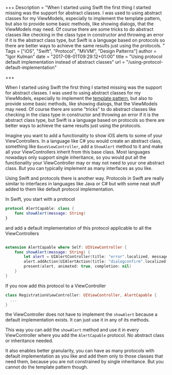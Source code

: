 +++
Description = "When I started using Swift the first thing I started missing was the support for abstract classes. I was used to using abstract classes for my ViewModels, especially to implement the template pattern, but also to provide some basic methods, like showing dialogs, that the ViewModels may need. Of course there are some tricks to do abstract classes like checking in the class type in constructor and throwing an error if it is the abstract class type, but Swift is a language based on protocols so there are better ways to achieve the same results just using the protocols. "
Tags = ["iOS", "Swift", "Protocol", "MVVM", "Design Patterns"]
author = "Igor Kulman"
date = "2017-08-01T09:29:12+01:00"
title = "Using protocol default implementation instead of abstract classes"
url = "/using-protocol-default-implementation"

+++

When I started using Swift the first thing I started missing was the support for abstract classes. I was used to using abstract classes for my ViewModels, especially to implement the [template pattern](https://www.tutorialspoint.com/design_pattern/template_pattern.htm), but also to provide some basic methods, like showing dialogs, that the ViewModels may need. Of course there are some "tricks" to do abstract classes like checking in the class type in constructor and throwing an error if it is the abstract class type, but Swift is a language based on protocols so there are better ways to achieve the same results just using the protocols.

Imagine you want to add a functionality to show iOS alerts to some of your ViewControllers. In a language like C# you would create an abstract class, something like `BaseViewController`, add a `ShowAlert` method to it and make all your ViewControllers inherit from this base class. Most languages nowadays only support single inheritance, so you would put all the functionality your ViewController may or may not need to your one abstract class. But you can typically implement as many interfaces as you like.

Using Swift and protocols there is another way. Protocols in Swift are really similar to interfaces in languages like Java or C# but with some neat stuff added to them like default protocol implementation.

<!--more-->

In Swift, you start with a protocol

```swift
protocol AlertCapable: class {
    func showAlert(message: String)
}
```

and add a default implementation of this protocol applicable to all the ViewControllers

```swift

extension AlertCapable where Self: UIViewController {
    func showAlert(message: String) {
        let alert = UIAlertController(title: "error".localized, message: message, preferredStyle: UIAlertControllerStyle.alert)
        alert.addAction(UIAlertAction(title: "dialogconfirm".localized, style: UIAlertActionStyle.default, handler: nil))
        present(alert, animated: true, completion: nil)
    }
}
```

If you now add this protocol to a ViewController

```swift
class RegistrationViewController: UIViewController, AlertCapable {
  ...
}
```

the ViewController does not have to implement the `showAlert` because a default implementation exists. It can just use it in any of its methods.

This way you can add the `showAlert` method and use it in every ViewController where you add the `AlertCapable` protocol. No abstract class or inheritance needed.

It also enables better granularity, you can have as many protocols with default implementation as you like and add them only to those classes that need them, because you are not constrained by single inheritance. But you cannot do the template pattern though.
